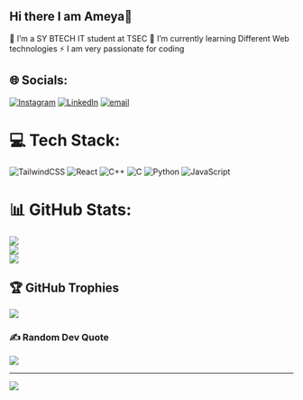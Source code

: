 ## Hi there I am Ameya👋

 🔭 I’m a SY BTECH IT student at TSEC
 🌱 I’m currently learning Different Web technologies
 ⚡ I am very passionate for coding

## 🌐 Socials:
[![Instagram](https://img.shields.io/badge/Instagram-%23E4405F.svg?logo=Instagram&logoColor=white)](https://instagram.com/_ameya_17) [![LinkedIn](https://img.shields.io/badge/LinkedIn-%230077B5.svg?logo=linkedin&logoColor=white)](https://linkedin.com/in/ameyagirkar) [![email](https://img.shields.io/badge/Email-D14836?logo=gmail&logoColor=white)](mailto:ameyagirkar1708@gmail.com) 

# 💻 Tech Stack:
![TailwindCSS](https://img.shields.io/badge/tailwindcss-%2338B2AC.svg?style=for-the-badge&logo=tailwind-css&logoColor=white) ![React](https://img.shields.io/badge/react-%2320232a.svg?style=for-the-badge&logo=react&logoColor=%2361DAFB) ![C++](https://img.shields.io/badge/c++-%2300599C.svg?style=for-the-badge&logo=c%2B%2B&logoColor=white) ![C](https://img.shields.io/badge/c-%2300599C.svg?style=for-the-badge&logo=c&logoColor=white) ![Python](https://img.shields.io/badge/python-3670A0?style=for-the-badge&logo=python&logoColor=ffdd54) ![JavaScript](https://img.shields.io/badge/javascript-%23323330.svg?style=for-the-badge&logo=javascript&logoColor=%23F7DF1E)
# 📊 GitHub Stats:
![](https://github-readme-stats.vercel.app/api?username=Ameya173&theme=gotham&hide_border=false&include_all_commits=false&count_private=false)<br/>
![](https://nirzak-streak-stats.vercel.app/?user=Ameya173&theme=gotham&hide_border=false)<br/>
![](https://github-readme-stats.vercel.app/api/top-langs/?username=Ameya173&theme=gotham&hide_border=false&include_all_commits=false&count_private=false&layout=compact)

## 🏆 GitHub Trophies
![](https://github-profile-trophy.vercel.app/?username=Ameya173&theme=monokai&no-frame=false&no-bg=true&margin-w=4)

### ✍️ Random Dev Quote
![](https://quotes-github-readme.vercel.app/api?type=horizontal&theme=radical)

---
[![](https://visitcount.itsvg.in/api?id=Ameya173&icon=0&color=0)](https://visitcount.itsvg.in)

<!-- Proudly created with GPRM ( https://gprm.itsvg.in ) -->
